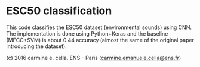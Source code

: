 # ESC50 classification

This code classifies the ESC50 dataset (environmental sounds) using CNN.
The implementation is done using Python+Keras and the baseline (MFCC+SVM) is
about 0.44 accuracy (almost the same of the original paper introducing the dataset).

(c) 2016 carmine e. cella, ENS - Paris (carmine.emanuele.cella@ens.fr)

